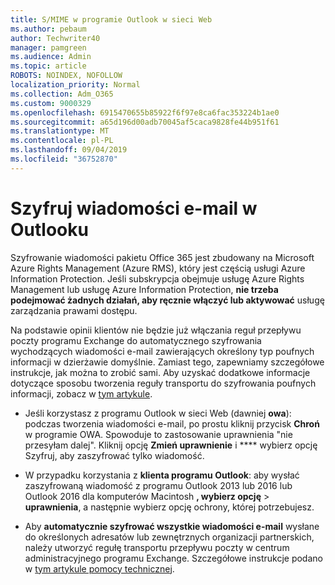 ```yaml
---
title: S/MIME w programie Outlook w sieci Web
ms.author: pebaum
author: Techwriter40
manager: pamgreen
ms.audience: Admin
ms.topic: article
ROBOTS: NOINDEX, NOFOLLOW
localization_priority: Normal
ms.collection: Adm_O365
ms.custom: 9000329
ms.openlocfilehash: 6915470655b85922f6f97e8ca6fac353224b1ae0
ms.sourcegitcommit: a65d196d00adb70045af5caca9828fe44b951f61
ms.translationtype: MT
ms.contentlocale: pl-PL
ms.lasthandoff: 09/04/2019
ms.locfileid: "36752870"
---
```

# <a name="encrypt-email-messages-in-outlook"></a>Szyfruj wiadomości e-mail w Outlooku

Szyfrowanie wiadomości pakietu Office 365 jest zbudowany na Microsoft Azure Rights Management (Azure RMS), który jest częścią usługi Azure Information Protection. Jeśli subskrypcja obejmuje usługę Azure Rights Management lub usługę Azure Information Protection, **nie trzeba podejmować żadnych działań, aby ręcznie włączyć lub aktywować** usługę zarządzania prawami dostępu.

Na podstawie opinii klientów nie będzie już włączania reguł przepływu poczty programu Exchange do automatycznego szyfrowania wychodzących wiadomości e-mail zawierających określony typ poufnych informacji w dzierżawie domyślnie. Zamiast tego, zapewniamy szczegółowe instrukcje, jak można to zrobić sami. Aby uzyskać dodatkowe informacje dotyczące sposobu tworzenia reguły transportu do szyfrowania poufnych informacji, zobacz w [tym artykule](https://aka.ms/OmeEtr).

- Jeśli korzystasz z programu Outlook w sieci Web (dawniej **owa**): podczas tworzenia wiadomości e-mail, po prostu kliknij przycisk **Chroń** w programie OWA. Spowoduje to zastosowanie uprawnienia "nie przesyłam dalej". Kliknij opcję **Zmień uprawnienie** i **** wybierz opcję Szyfruj, aby zaszyfrować tylko wiadomość.

- W przypadku korzystania z **klienta programu Outlook**: aby wysłać zaszyfrowaną wiadomość z programu Outlook 2013 lub 2016 lub Outlook 2016 dla komputerów Macintosh **, wybierz opcję** > **uprawnienia**, a następnie wybierz opcję ochrony, której potrzebujesz.

- Aby **automatycznie szyfrować wszystkie wiadomości e-mail** wysłane do określonych adresatów lub zewnętrznych organizacji partnerskich, należy utworzyć regułę transportu przepływu poczty w centrum administracyjnego programu Exchange. Szczegółowe instrukcje podano w [tym artykule pomocy technicznej](https://docs.microsoft.com/office365/securitycompliance/define-mail-flow-rules-to-encrypt-email#create-a-mail-flow-rule-to-encrypt-email-messages-with-the-new-ome-capabilities).

